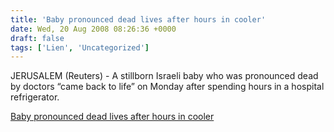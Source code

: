```yaml
---
title: 'Baby pronounced dead lives after hours in cooler'
date: Wed, 20 Aug 2008 08:26:36 +0000
draft: false
tags: ['Lien', 'Uncategorized']
---
```


JERUSALEM (Reuters) - A stillborn Israeli baby who was pronounced dead by doctors “came back to life” on Monday after spending hours in a hospital refrigerator.

  
[Baby pronounced dead lives after hours in cooler](http://www.reuters.com/article/oddlyEnoughNews/idUSLI23405020080819?feedType=RSS&feedName=oddlyEnoughNews&rpc=69)